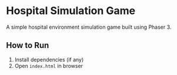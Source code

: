 # Hospital Simulation Game

A simple hospital environment simulation game built using Phaser 3.

## How to Run

1. Install dependencies (if any)
2. Open `index.html` in browser
